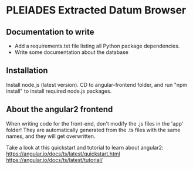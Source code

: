 PLEIADES Extracted Datum Browser
================================

Documentation to write
------------------------
- Add a requirements.txt file listing all Python package dependencies.
- Write some documentation about the database



Installation
-------------------
Install node.js (latest version).
CD to angular-frontend folder, and run "npm install" to install required node.js packages.


About the angular2 frontend
---------------------------
When writing code for the front-end, don't modify the .js files in the 'app' folder!  They are automatically generated from the .ts files with the same names, and they will get overwritten.

Take a look at this quickstart and tutorial to learn about angular2:
https://angular.io/docs/ts/latest/quickstart.html
https://angular.io/docs/ts/latest/tutorial/
